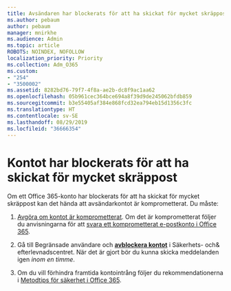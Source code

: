```yaml
---
title: Avsändaren har blockerats för att ha skickat för mycket skräppost
ms.author: pebaum
author: pebaum
manager: mnirkhe
ms.audience: Admin
ms.topic: article
ROBOTS: NOINDEX, NOFOLLOW
localization_priority: Priority
ms.collection: Adm_O365
ms.custom:
- "254"
- "3500002"
ms.assetid: 8282bd76-79f7-4f8a-ae2b-dc8f9ac1aa62
ms.openlocfilehash: 05b961cec364bce694a8f39d9de245062bfdb859
ms.sourcegitcommit: b3e55405af384e868fcd32ea794eb15d1356c3fc
ms.translationtype: HT
ms.contentlocale: sv-SE
ms.lasthandoff: 08/29/2019
ms.locfileid: "36666354"
---
```

# <a name="account-is-blocked-for-sending-too-much-spam"></a>Kontot har blockerats för att ha skickat för mycket skräppost

Om ett Office 365-konto har blockerats för att ha skickat för mycket skräppost kan det hända att avsändarkontot är komprometterat. Du måste:
  
1. [Avgöra om kontot är komprometterat](https://support.microsoft.com/help/2551603/how-to-determine-whether-your-office-365-account-has-been-compromised). Om det är komprometterat följer du anvisningarna för att [svara ett komprometterat e-postkonto i Office 365](https://docs.microsoft.com/office365/securitycompliance/responding-to-a-compromised-email-account).

2. Gå till Begränsade användare och **[avblockera kontot](https://protection.office.com/?hash=/restrictedusers)** i Säkerhets- och&amp; efterlevnadscentret. När det är gjort bör du kunna skicka meddelanden igen *inom en timme*.

3. Om du vill förhindra framtida kontointrång följer du rekommendationerna i [Metodtips för säkerhet i Office 365](https://support.office.com/article/9295e396-e53d-49b9-ae9b-0b5828cdedc3.aspx).
  